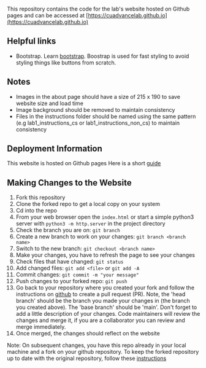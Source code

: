 This repository contains the code for the lab's website hosted on Github pages and can be accessed at [https://cuadvancelab.github.io](https://cuadvancelab.github.io)

## Helpful links
- Bootstrap. Learn [bootstrap](https://getbootstrap.com/). Boostrap is used for fast styling to avoid styling things like buttons from scratch.  

## Notes
- Images in the about page should have a size of 215 x 190 to save website size and load time
- Image background should be removed to maintain consistency
- Files in the instructions folder should be named using the same pattern (e.g lab1_instructions_cs or lab1_instructions_non_cs) to maintain consistency

## Deployment Information
This website is hosted on Github pages
Here is a short [guide](https://pages.github.com/)

## Making Changes to the Website
1. Fork this repository 
2. Clone the forked repo to get a local copy on your system
3. Cd into the repo
4. From your web browser open the `index.html` or start a simple python3 server with `python3 -m http.server` in the project directory
5. Check the branch you are on: `git branch`
6. Create a new branch to work on your changes: `git branch <branch name>`
7. Switch to the new branch: `git checkout <branch name>`
8. Make your changes, you have to refresh the page to see your changes
9. Check files that have changed: `git status`
10. Add changed files: `git add <file>` or `git add -A`
11. Commit changes: `git commit -m "your message"`
12. Push changes to your forked repo:  `git push`
13. Go back to your repository where you created your fork and follow the instructions on [github](https://docs.github.com/en/pull-requests/collaborating-with-pull-requests/proposing-changes-to-your-work-with-pull-requests/creating-a-pull-request-from-a-fork) to create a pull request (PR). Note, the 'head branch' should be the branch you made your changes in (the branch you created above). The 'base branch' should be 'main'. Don't forget to add a little description of your changes. Code maintainers will review the changes and merge it, if you are a collaborator you can review and merge immediately.
14. Once merged, the changes should reflect on the website 

Note: On subsequent changes, you have this repo already in your local machine and a fork on your github repository. To keep the forked repository up to date with the original repository, follow these [instructions](https://stackoverflow.com/questions/39819441/keeping-a-fork-up-to-date)

